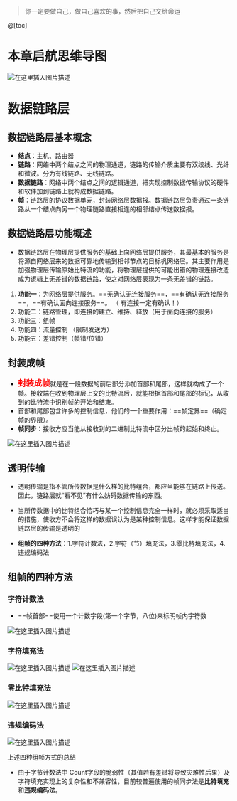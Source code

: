 ﻿> 你一定要做自己，做自己喜欢的事，然后把自己交给命运 

@[toc]
# 本章启航思维导图
![在这里插入图片描述](https://img-blog.csdnimg.cn/abec2846e6244a1b8af29f375779983c.png?x-oss-process=image/watermark,type_ZmFuZ3poZW5naGVpdGk,shadow_10,text_aHR0cHM6Ly9ibG9nLmNzZG4ubmV0L1F1YW50dW1Zb3U=,size_16,color_FFFFFF,t_70)

# 数据链路层
## 数据链路层基本概念
- **结点**：主机、路由器
- **链路**：网络中两个结点之间的物理通道，链路的传输介质主要有双绞线、光纤和微波。分为有线链路、无线链路。
- **数据链路**：网络中两个结点之间的逻辑通道，把实现控制数据传输协议的硬件和软件加到链路上就构成数据链路。
- **帧**：链路层的协议数据单元，封装网络层数据报。数据链路层负责通过一条链路从一个结点向另一个物理链路直接相连的相邻结点传送数据报。

## 数据链路层功能概述

  - 数据链路层在物理层提供服务的基础上向网络层提供服务，其最基本的服务是将源自网络层来的数据可靠地传输到相邻节点的目标杋网络层。其主要作用是加强物理层传输原始比特流的功能，将物理层提供的可能岀错的物理连接改造成为逻辑上无差错的数据链路，使之对网络层表现为一条无差错的链路。
 1. **功能一**：为网络层提供服务。==无确认无连接服务==，==有确认无连接服务==，==有确认面向连接服务==。      （ 有连接一定有确认！）
 2. 功能二：链路管理，即连接的建立、维持、释放（用于面向连接的服务）
 3. 功能三：组帧
 4. 功能四：流量控制     （限制发送方）
 5. 功能五：差错控制（帧错/位错）


## 封装成帧
- <font color=red size=4>**封装成帧**</font>就是在一段数据的前后部分添加首部和尾部，这样就构成了一个帧。接收端在收到物理层上交的比特流后，就能根据首部和尾部的标记，从收到的比特流中识别帧的开始和结東。
- 首部和尾部包含许多的控制信息，他们的一个重要作用：==帧定界==（确定帧的界限）。
- **帧同步**：接收方应当能从接收到的二进制比特流中区分出帧的起始和终止。

![在这里插入图片描述](https://img-blog.csdnimg.cn/61bfb187e2da4733a5d43fed2f8e8aa7.png?x-oss-process=image/watermark,type_ZmFuZ3poZW5naGVpdGk,shadow_10,text_aHR0cHM6Ly9ibG9nLmNzZG4ubmV0L1F1YW50dW1Zb3U=,size_16,color_FFFFFF,t_70)



## 透明传输
- 透明传输是指不管所传数据是什么样的比特组合，都应当能够在链路上传送。因此，链路层就“看不见”有什么妨碍数据传输的东西。
- 当所传数据中的比特组合恰巧与某一个控制信息完全一样时，就必须采取适当的措施，使收方不会将这样的数据误认为是某种控制信息。这样才能保证数据链路层的传输是透明的

- **组帧的四种方法**：1.字符计数法，2.字符（节）填充法，3.零比特填充法，4.违规编码法


## 组帧的四种方法
### 字符计数法
- ==帧首部==使用一个计数字段(第一个字节，八位)来标明帧内字符数

![在这里插入图片描述](https://img-blog.csdnimg.cn/4e96b8ea29d34571a826202f7e494325.png?x-oss-process=image/watermark,type_ZmFuZ3poZW5naGVpdGk,shadow_10,text_aHR0cHM6Ly9ibG9nLmNzZG4ubmV0L1F1YW50dW1Zb3U=,size_16,color_FFFFFF,t_70)

### 字符填充法
![在这里插入图片描述](https://img-blog.csdnimg.cn/dd8b84779f0d4a7da8a6b43946d4f58e.png?x-oss-process=image/watermark,type_ZmFuZ3poZW5naGVpdGk,shadow_10,text_aHR0cHM6Ly9ibG9nLmNzZG4ubmV0L1F1YW50dW1Zb3U=,size_16,color_FFFFFF,t_70)
![在这里插入图片描述](https://img-blog.csdnimg.cn/4be1f93638fa4a44aca6f78d4e612933.png?x-oss-process=image/watermark,type_ZmFuZ3poZW5naGVpdGk,shadow_10,text_aHR0cHM6Ly9ibG9nLmNzZG4ubmV0L1F1YW50dW1Zb3U=,size_16,color_FFFFFF,t_70)
### 零比特填充法
![在这里插入图片描述](https://img-blog.csdnimg.cn/013efcc1fab84d0394617114ea2440aa.png?x-oss-process=image/watermark,type_ZmFuZ3poZW5naGVpdGk,shadow_10,text_aHR0cHM6Ly9ibG9nLmNzZG4ubmV0L1F1YW50dW1Zb3U=,size_16,color_FFFFFF,t_70)
### 违规编码法
![在这里插入图片描述](https://img-blog.csdnimg.cn/50bec271a6364fb9a1a0266e41bdfbf3.png?x-oss-process=image/watermark,type_ZmFuZ3poZW5naGVpdGk,shadow_10,text_aHR0cHM6Ly9ibG9nLmNzZG4ubmV0L1F1YW50dW1Zb3U=,size_16,color_FFFFFF,t_70)

上述四种组帧方式的总结

- 由于字节计数法中 Count字段的脆弱性（其值若有差错将导致灾难性后果）及字符填充实现上的复杂性和不兼容性，目前较普遍使用的帧同步法是**比特填充**和**违规编码法**。

